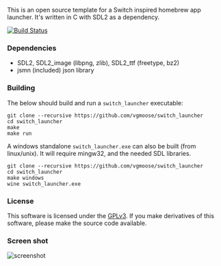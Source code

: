 This is an open source template for a Switch inspired homebrew app launcher.  It's written in C with SDL2 as a dependency.

[![Build Status](https://travis-ci.org/vgmoose/switch_launcher.svg?branch=master)](https://travis-ci.org/vgmoose/switch_launcher)

### Dependencies
- SDL2, SDL2_image (libpng, zlib), SDL2_ttf (freetype, bz2)
- jsmn (included) json library

### Building
The below should build and run a `switch_launcher` executable:
```
git clone --recursive https://github.com/vgmoose/switch_launcher
cd switch_launcher
make
make run
```

A windows standalone `switch_launcher.exe` can also be built (from linux/unix). It will require mingw32, and the needed SDL libraries.
```
git clone --recursive https://github.com/vgmoose/switch_launcher
cd switch_launcher
make windows
wine switch_launcher.exe
```

### License
This software is licensed under the [GPLv3](https://www.gnu.org/licenses/gpl-3.0.en.html). If you make derivatives of this software, please make the source code available.

### Screen shot
![screenshot](https://i.imgur.com/nshBeDX.png)
